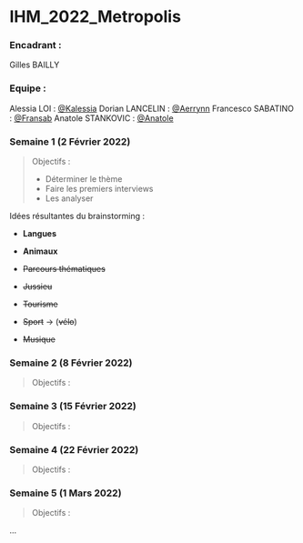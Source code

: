 # IHM_2022_Metropolis

### Encadrant :

Gilles BAILLY

### Equipe :

Alessia LOI : [@Kalessia](https://github.com/Kalessia)
Dorian LANCELIN : [@Aerrynn](https://github.com/aerrynn)
Francesco SABATINO : [@Fransab](https://github.com/fransab)
Anatole STANKOVIC : [@Anatole](https://github.com/anatole17)



### Semaine 1 (2 Février 2022)

> Objectifs :
>
> - Déterminer le thème
> - Faire les premiers interviews
> - Les analyser



Idées résultantes du brainstorming :

- **Langues**

- **Animaux**
- ~~Parcours thématiques~~
- ~~Jussieu~~
- ~~Tourisme~~
- ~~Sport~~ -> (~~vélo~~)
- ~~Musique~~



### Semaine 2 (8 Février 2022)

> Objectifs :

### Semaine 3 (15 Février 2022)

> Objectifs :

### Semaine 4 (22 Février 2022)

> Objectifs :

### Semaine 5 (1 Mars 2022)

> Objectifs :

...